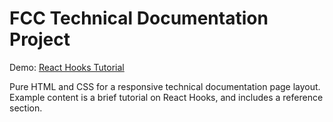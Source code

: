 # FCC Technical Documentation Project

Demo: [React Hooks Tutorial](https://codesandbox.io/s/css-technical-documentation-page-1ciun?file=/README.md)

Pure HTML and CSS for a responsive technical documentation page layout. Example content is a brief tutorial on React Hooks, and includes a reference section.
